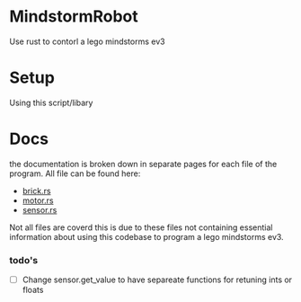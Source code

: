 # MindstormRobot
Use rust to contorl a lego mindstorms ev3

# Setup
Using this script/libary
# Docs
the documentation is broken down in separate pages for each file of the program. All file can be found here:
- [brick.rs](https://github.com/Quantum-Coder826/MindstormRobot/blob/main/docs/brick.md)
- [motor.rs](https://github.com/Quantum-Coder826/MindstormRobot/blob/main/docs/motor.md)
- [sensor.rs](https://github.com/Quantum-Coder826/MindstormRobot/blob/main/docs/sensor.md)

Not all files are coverd this is due to these files not containing essential information about using this codebase to program a lego mindstorms ev3.


### todo's
- [ ] Change sensor.get_value to have separeate functions for retuning ints or floats